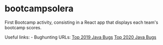 # bootcampsolera
First Bootcamp activity, consisting in a React app that displays each team's bootcamp scores.

Useful links:
    - Bughunting URLs:
    [Top 2019 Java Bugs](https://pvs-studio.com/en/blog/posts/java/0699)
    [Top 2020 Java Bugs](https://pvs-studio.com/en/blog/posts/java/0788)
